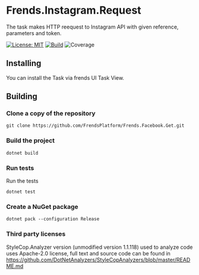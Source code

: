 # Frends.Instagram.Request
The task makes HTTP reequest to Instagram API with given reference, parameters and token.

[![License: MIT](https://img.shields.io/badge/License-MIT-green.svg)](https://opensource.org/licenses/MIT)
[![Build](https://github.com/FrendsPlatform/Frends.Instagram/actions/workflows/Request_build_and_test_on_main.yml/badge.svg)](https://github.com/FrendsPlatform/Frends.Instagram/actions)
![Coverage](https://app-github-custom-badges.azurewebsites.net/Badge?key=FrendsPlatform/Frends.Instagram/Frends.Instagram.Request|main)

## Installing

You can install the Task via frends UI Task View.

## Building

### Clone a copy of the repository

`git clone https://github.com/FrendsPlatform/Frends.Facebook.Get.git`

### Build the project

`dotnet build`

### Run tests

Run the tests

`dotnet test`

### Create a NuGet package

`dotnet pack --configuration Release`

### Third party licenses

StyleCop.Analyzer version (unmodified version 1.1.118) used to analyze code uses Apache-2.0 license, full text and source code can be found in https://github.com/DotNetAnalyzers/StyleCopAnalyzers/blob/master/README.md
